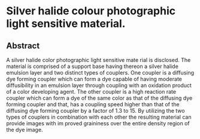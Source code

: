 # Silver halide colour photographic light sensitive material.

## Abstract
A silver halide color photographic light sensitive mate rial is disclosed. The material is comprised of a support base having thereon a silver halide emulsion layer and two distinct types of couplers. One coupler is a diffusing dye forming coupler which can form a dye capable of having moderate diffusibility in an emulsion layer through coupling with an oxidation product of a color developing agent. The other coupler is a high reaction rate coupler which can form a dye of the same color as that of the diffusing dye forming coupler and that, has a coupling speed higher than that of the diffusing dye forming coupler by a factor of 1.3 to 15. By utilizing the two types of couplers in combination with each other the resulting material can provide images with im proved graininess over the entire density region of the dye image.
